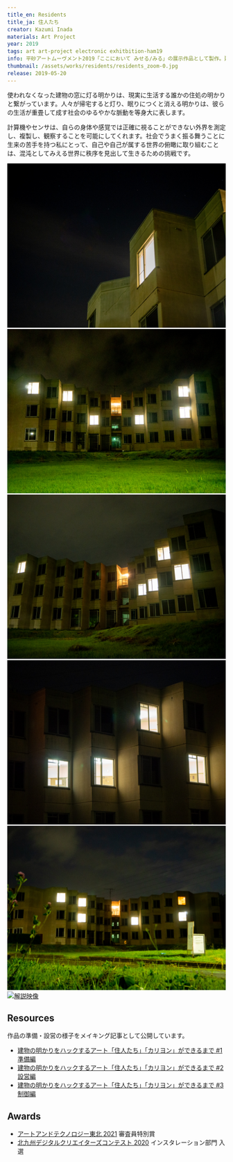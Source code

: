 ```yaml
---
title_en: Residents
title_ja: 住人たち
creator: Kazumi Inada
materials: Art Project
year: 2019
tags: art art-project electronic exhitbition-ham19
info: 平砂アートムーヴメント2019「ここにおいて みせる/みる」の展示作品として製作。建物は筑波大学平砂学生宿舎9号棟で、老朽化によりすでに使われなくなったもの。
thumbnail: /assets/works/residents/residents_zoom-0.jpg
release: 2019-05-20
---
```


使われなくなった建物の窓に灯る明かりは、現実に生活する誰かの住処の明かりと繋がっています。人々が帰宅すると灯り、眠りにつくと消える明かりは、彼らの生活が重畳して成す社会のゆるやかな脈動を等身大に表します。

計算機やセンサは、自らの身体や感覚では正確に視ることができない外界を測定し、複製し、観察することを可能にしてくれます。社会でうまく振る舞うことに生来の苦手を持つ私にとって、自己や自己が属する世界の俯瞰に取り組むことは、混沌としてみえる世界に秩序を見出して生きるための挑戦です。

![](/assets/works/residents/residents_zoom-0.jpg)
![](/assets/works/residents/residents_front-0.jpg)
![](/assets/works/residents/residents_right.jpg)
![](/assets/works/residents/residents_zoom-1.jpg)
![](/assets/works/residents/residents_front-1.jpg)
[![解説映像](https://img.youtube.com/vi/0GFfTeCohRE/maxresdefault.jpg)](https://www.youtube.com/watch?v=0GFfTeCohRE)

## Resources

作品の準備・設営の様子をメイキング記事として公開しています。

- [建物の明かりをハックするアート「住人たち」「カリヨン」ができるまで #1 準備編](https://note.com/nandenjin/n/n4e357d12a5ff)
- [建物の明かりをハックするアート「住人たち」「カリヨン」ができるまで #2 設営編](https://note.com/nandenjin/n/nf69b89937b2f)
- [建物の明かりをハックするアート「住人たち」「カリヨン」ができるまで #3 制御編](https://note.com/nandenjin/n/nff07b017e946)

## Awards

- [アートアンドテクノロジー東北 2021](http://www-cg.cis.iwate-u.ac.jp/AT2021/) 審査員特別賞
- [北九州デジタルクリエイターズコンテスト 2020](http://kdcc.info/) インスタレーション部門 入選

